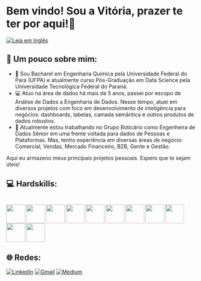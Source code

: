 # Bem vindo! Sou a Vitória, prazer te ter por aqui!👋

[![Leia em Inglês](https://img.shields.io/badge/Ler%20em-Inglês-blue)](READme_en.md)


## 💬 Um pouco sobre mim:

- 👷 Sou Bacharel em Engenharia Química pela Universidade Federal do Pará (UFPA) e atualmente curso Pós-Graduação em Data Science pela Universidade Tecnológica Federal do Paraná.
- 💻 Atuo na área de dados há mais de 5 anos, passei por escopo de Análise de Dados a Engenharia de Dados. Nesse tempo, atuei em diversos projetos com foco em desenvolvimento de inteligência para negócios: dashboards, tabelas, camada semântica e outros produtos de dados robustos. 
- 🔭 Atualmente estou trabalhando no Grupo Boticário como Engenheira de Dados Sênior em uma frente voltada para dados de Pessoas e Plataformas. Mas, tenho experiência em diversas áreas de negócio: Comercial, Vendas, Mercado Financeiro, B2B, Gente e Gestão.

Aqui eu armazeno meus principais projetos pessoais. Espero que te sejam úteis!

## 💻 Hardskills: 

<div style="display: inline_block"><br>

<div align = "left">
<img src="https://github.com/vitcuellar/VitCuellar/assets/146594135/9b198e07-2ddc-418c-85b3-9bf1bf68493e" width="50px" /
<div align = "left">
<img src="https://github.com/vitcuellar/VitCuellar/assets/146594135/156c04c3-b9bb-4fe6-a1d5-eb7d18ee54a0" width="50px" /
<div align = "left">
<img src="https://github.com/vitcuellar/VitCuellar/assets/146594135/c82b784a-7469-462b-887b-96ba14022015" width="50px" /
<div align = "left">
<img src="https://github.com/vitcuellar/VitCuellar/assets/146594135/27d53371-29e4-4ce0-b651-bb2485ca61cc" width="50px" /
<div align = "left">
<img src="https://github.com/vitcuellar/VitCuellar/assets/146594135/1d3af1f1-def7-47c8-8b16-c0917e34ff6b" width="50px" /
<div align = "left">
<img src="https://cdn.jsdelivr.net/gh/devicons/devicon/icons/mysql/mysql-original-wordmark.svg" width="50px" /
<div align = "left">
<img src="https://www.vectorlogo.zone/logos/google_cloud/google_cloud-ar21.svg" width="50px"/
<div align = "left">
<img src="https://icon.icepanel.io/Technology/svg/Apache-Airflow.svg" width="50px"/ 
<div align = "left">
<img src="https://www.svgrepo.com/show/489281/api.svg" width="50px"/
<div align = "left">
<img src="https://www.svgrepo.com/show/512317/github-142.svg" width="50px"/
<div align = "left">
<img src="https://www.svgrepo.com/show/452129/vs-code.svg" width="50px"/ >

## 🌐 Redes: 

[![LinkedIn](https://custom-icon-badges.demolab.com/badge/LinkedIn-0A66C2?logo=linkedin-white&logoColor=fff)](https://www.linkedin.com/in/vitoria-cuellar/)
[![Gmail](https://img.shields.io/badge/Gmail-D14836?logo=gmail&logoColor=white)](mailto:vialmeidacuellar@gmail.com)
[![Medium](https://img.shields.io/badge/Medium-%23000000.svg?logo=medium&logoColor=white)](https://medium.com/@vialmeidacuellar)


